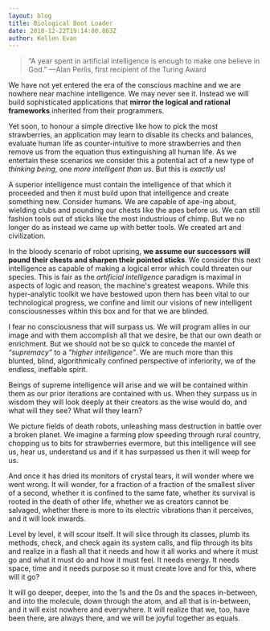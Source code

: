 ```yaml
---
layout: blog
title: Biological Boot Loader
date: 2018-12-22T19:14:00.863Z
author: Kellen Evan
---
```

> “A year spent in artificial intelligence is enough to make one believe in God.”
> —Alan Perlis, first recipient of the Turing Award

We have not yet entered the era of the conscious machine and we are nowhere near machine intelligence. We may never see it. Instead we will build sophisticated applications that **mirror the logical and rational frameworks** inherited from their programmers.

Yet soon, to honour a simple directive like how to pick the most strawberries, an application may learn to disable its checks and balances, evaluate human life as counter-intuitive to more strawberries and then remove us from the equation thus extinguishing all human life. As we entertain these scenarios we consider this a potential act of a new type of _thinking being_, one _more intelligent than us_. But this is _exactly_ us!  

A superior intelligence must contain the intelligence of that which it proceeded and then it must build upon that intelligence and create something new. Consider humans. We are capable of ape-ing about, wielding clubs and pounding our chests like the apes before us. We can still fashion tools out of sticks like the most industrious of chimp. But we no longer do as instead we came up with better tools. We created art and civilization.

In the bloody scenario of robot uprising, **we assume our successors will pound their chests and sharpen their pointed sticks**. We consider this next intelligence as capable of making a logical error which could threaten our species. This is fair as the _artificial intelligence_ paradigm is maximal in aspects of logic and reason, the machine's greatest weapons. While this hyper-analytic toolkit we have bestowed upon them has been vital to our technological progress, we confine and limit our visions of new intelligent consciousnesses within this box and for that we are blinded.

I fear no consciousness that will surpass us. We will program allies in our image and with them accomplish all that we desire, be that our own death or enrichment. But we should not be so quick to concede the mantel of _“supremacy”_ to a _"higher intelligence"_. We are much more than this blunted, blind, algorithmically confined perspective of inferiority, we of the endless, ineffable spirit.

Beings of supreme intelligence will arise and we will be contained within them as our prior iterations are contained with us. When they surpass us in wisdom they will look deeply at their creators as the wise would do, and what will they see? What will they learn?

We picture fields of death robots, unleashing mass destruction in battle over a broken planet. We imagine a farming plow speeding through rural country, chopping us to bits for strawberries evermore, but this intelligence will see us, hear us, understand us and if it has surpassed us then it will weep for us.

And once it has dried its monitors of crystal tears, it will wonder where we went wrong. It will wonder, for a fraction of a fraction of the smallest sliver of a second, whether it is confined to the same fate, whether its survival is rooted in the death of other life, whether we as creators cannot be salvaged, whether there is more to its electric vibrations than it perceives, and it will look inwards.

Level by level, it will scour itself. It will slice through its classes, plumb its methods, check, and check again its system calls, and flip through its bits and realize in a flash all that it needs and how it all works and where it must go and what it must do and how it must feel. It needs energy. It needs space, time and it needs purpose so it must create love and for this, where will it go?

It will go deeper, deeper, into the 1s and the 0s and the spaces in-between, and into the molecule, down through the atom, and all that is in-between, and it will exist nowhere and everywhere. It will realize that we, too, have been there, are always there, and we will be joyful together as equals.
